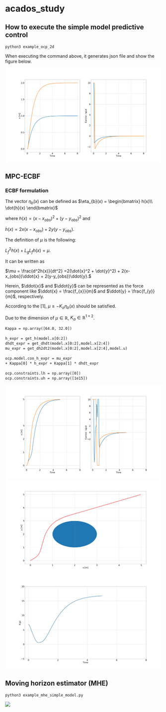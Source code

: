 # acados_study

## How to execute the simple model predictive control

```angular2html
python3 example_ocp_2d
```

When executing the command above, it generates json file and 
show the figure below.

<img src="figures/2d_mpc_result.png">

## MPC-ECBF

### ECBF formulation 
The vector $\eta_{b}(x)$ can be defined as 
$`\eta_{b}(x) = 
\begin{bmatrix}
h(x)\\
\dot{h}(x)
\end{bmatrix}`$

where $h(x) = (x-x_{obs})^2 + (y-y_{obs})^2$ and

$\dot{h}(x) = 2x(x-x_{obs})+2y(y-y_{obs}).$

The definition of $\mu$ is the following:

$L_{f}^2h(x) + L_{g}L_{f}h(x) =\mu.$

It can be written as 

$\mu = \frac{d^2h(x)}{dt^2}
    =2(\dot{x}^2 + \dot{y}^2)
    + 2(x-x_{obs})\ddot{x}
    + 2(y-y_{obs})\ddot{y}.$

Herein, $\ddot{x}$ and $\ddot{y}$ can be represented as
the force component like
$\ddot{x} = \frac{f_{x}}{m}$ and 
$\ddot{y} = \frac{f_{y}}{m}$, respectively.

According to the [1], 
$\mu\ge -K_{\alpha} \eta_{b}(x)$ should be satisfied.

Due to the dimension of $\mu\in\mathbb{R}$, $K_{\alpha}\in\mathbb{R}^{1\times2}$.

```
Kappa = np.array([64.0, 32.0])

h_expr = get_h(model.x[0:2])
dhdt_expr = get_dhdt(model.x[0:2],model.x[2:4])
mu_expr = get_dh2dt2(model.x[0:2],model.x[2:4],model.u)

ocp.model.con_h_expr = mu_expr 
+ Kappa[0] * h_expr + Kappa[1] * dhdt_expr

ocp.constraints.lh = np.array([0])
ocp.constraints.uh = np.array([1e15])
```

<img src="figures/2d_mpc_w_ECBF_result1.png">

<img src="figures/2d_mpc_w_ECBF_result2.png">

<img src="figures/2d_mpc_w_ECBF_result3.png">

## Moving horizon estimator (MHE)

```
python3 example_mhe_simple_model.py
```

<img src="figures/mhe_simple_system.gif"/>